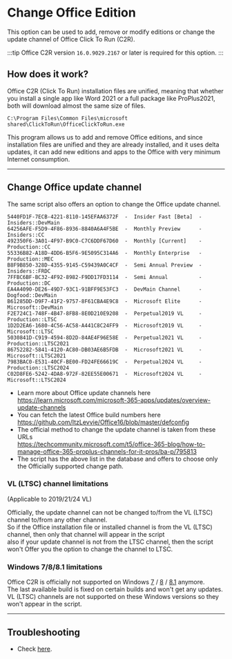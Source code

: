 # Change Office Edition

This option can be used to add, remove or modify editions or change the update channel of Office Click To Run (C2R).

:::tip
Office C2R version `16.0.9029.2167` or later is required for this option.
:::

## How does it work?

Office C2R (Click To Run) installation files are unified, meaning that whether you install a single app like Word 2021 or a full package like ProPlus2021, 
both will download almost the same size of files.  

`C:\Program Files\Common Files\microsoft shared\ClickToRun\OfficeClickToRun.exe`

This program allows us to add and remove Office editions, and since installation files are unified and they are already installed, and it uses delta updates,
it can add new editions and apps to the Office with very minimum Internet consumption.

---

## Change Office update channel

The same script also offers an option to change the Office update channel. 

```
5440FD1F-7ECB-4221-8110-145EFAA6372F  -  Insider Fast [Beta]  -    Insiders::DevMain
64256AFE-F5D9-4F86-8936-8840A6A4F5BE  -  Monthly Preview      -    Insiders::CC
492350F6-3A01-4F97-B9C0-C7C6DDF67D60  -  Monthly [Current]    -  Production::CC
55336B82-A18D-4DD6-B5F6-9E5095C314A6  -  Monthly Enterprise   -  Production::MEC
B8F9B850-328D-4355-9145-C59439A0C4CF  -  Semi Annual Preview  -    Insiders::FRDC
7FFBC6BF-BC32-4F92-8982-F9DD17FD3114  -  Semi Annual          -  Production::DC
EA4A4090-DE26-49D7-93C1-91BFF9E53FC3  -  DevMain Channel      -     Dogfood::DevMain
B61285DD-D9F7-41F2-9757-8F61CBA4E9C8  -  Microsoft Elite      -   Microsoft::DevMain
F2E724C1-748F-4B47-8FB8-8E0D210E9208  -  Perpetual2019 VL     -  Production::LTSC
1D2D2EA6-1680-4C56-AC58-A441C8C24FF9  -  Microsoft2019 VL     -   Microsoft::LTSC
5030841D-C919-4594-8D2D-84AE4F96E58E  -  Perpetual2021 VL     -  Production::LTSC2021
86752282-5841-4120-AC80-DB03AE6B5FDB  -  Microsoft2021 VL     -   Microsoft::LTSC2021
7983BAC0-E531-40CF-BE00-FD24FE66619C  -  Perpetual2024 VL     -  Production::LTSC2024
C02D8FE6-5242-4DA8-972F-82EE55E00671  -  Microsoft2024 VL     -   Microsoft::LTSC2024
```

- Learn more about Office update channels here https://learn.microsoft.com/microsoft-365-apps/updates/overview-update-channels  
- You can fetch the latest Office build numbers here https://github.com/ItzLevvie/Office16/blob/master/defconfig  
- The official method to change the update channel is taken from these URLs  
https://techcommunity.microsoft.com/t5/office-365-blog/how-to-manage-office-365-proplus-channels-for-it-pros/ba-p/795813    
- The script has the above list in the database and offers to choose only the Officially supported change path. 

### VL (LTSC) channel limitations
(Applicable to 2019/21/24 VL)

Officially, the update channel can not be changed to/from the VL (LTSC) channel to/from any other channel.  
So if the Office installation file or installed channel is from the VL (LTSC) channel, then only that channel will appear in the script  
also if your update channel is not from the LTSC channel, then the script won't Offer you the option to change the channel to LTSC.

### Windows 7/8/8.1 limitations

Office C2R is officially not supported on Windows [7](https://learn.microsoft.com/microsoft-365-apps/end-of-support/windows-7-support) / [8](https://learn.microsoft.com/microsoft-365-apps/end-of-support/windows-8-support) / [8.1](https://learn.microsoft.com/microsoft-365-apps/end-of-support/windows-81-support) anymore.  
The last available build is fixed on certain builds and won't get any updates. VL (LTSC) channels are not supported on these Windows versions so they won't appear in the script.

---

## Troubleshooting

-   Check [here](troubleshoot.md).
